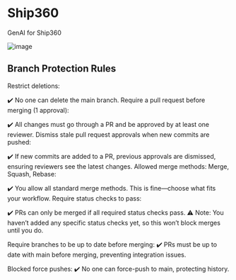 # Ship360
GenAI for Ship360

![image](https://github.com/user-attachments/assets/ef7b803b-672c-452c-a2da-634c4bc803e0)


## Branch Protection Rules

Restrict deletions:

✔️ No one can delete the main branch.
Require a pull request before merging (1 approval):

✔️ All changes must go through a PR and be approved by at least one reviewer.
Dismiss stale pull request approvals when new commits are pushed:

✔️ If new commits are added to a PR, previous approvals are dismissed, ensuring reviewers see the latest changes.
 Allowed merge methods: Merge, Squash, Rebase:

✔️ You allow all standard merge methods. This is fine—choose what fits your workflow.
Require status checks to pass:

✔️ PRs can only be merged if all required status checks pass.
⚠️ Note: You haven’t added any specific status checks yet, so this won’t block merges until you do.

Require branches to be up to date before merging:
✔️ PRs must be up to date with main before merging, preventing integration issues.

Blocked force pushes:
✔️ No one can force-push to main, protecting history.
